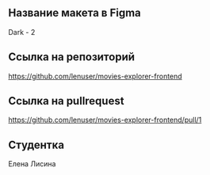 ## Название макета в Figma

Dark - 2

## Ссылка на репозиторий

https://github.com/lenuser/movies-explorer-frontend

## Ссылка на рullrequest

https://github.com/lenuser/movies-explorer-frontend/pull/1

## Cтудентка

Елена Лисина
